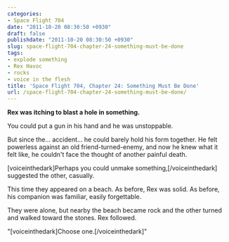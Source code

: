 ```yaml
---
categories:
- Space Flight 704
date: "2011-10-20 08:30:50 +0930"
draft: false
publishdate: "2011-10-20 08:30:50 +0930"
slug: space-flight-704-chapter-24-something-must-be-done
tags:
- explode something
- Rex Havoc
- rocks
- voice in the flesh
title: 'Space Flight 704, Chapter 24: Something Must Be Done'
url: /space-flight-704-chapter-24-something-must-be-done/
---
```

**Rex was itching to blast a hole in something.**

You could put a gun in his hand and he was unstoppable.

But since the... accident... he could barely hold his form together. He
felt powerless against an old friend-turned-enemy, and now he knew what
it felt like, he couldn't face the thought of another painful death.

\[voiceinthedark\]Perhaps you could unmake something,\[/voiceinthedark\]
suggested the other, casually.

This time they appeared on a beach. As before, Rex was solid. As before,
his companion was familiar, easily forgettable.

They were alone, but nearby the beach became rock and the other turned
and walked toward the stones. Rex followed.

"\[voiceinthedark\]Choose one.\[/voiceinthedark\]"
